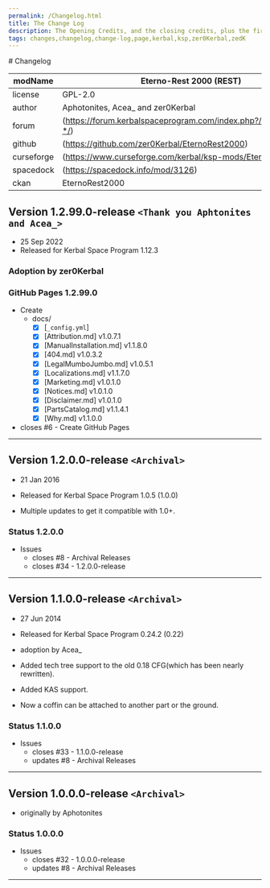 ```yaml
---
permalink: /Changelog.html
title: The Change Log
description: The Opening Credits, and the closing credits, plus the first of two (or is three) end credit scenes
tags: changes,changelog,change-log,page,kerbal,ksp,zer0Kerbal,zedK
---
```


<!-- 
hdr-changelog.md v1.0.0.0
Eterno-Rest 2000 (REST)
created: 13 May 2022
updated:
CC BY-ND 4.0 by zer0Kerbal
--># Changelog  
  
| modName    | Eterno-Rest 2000 (REST)                                           |
| ---------- | ----------------------------------------------------------------- |
| license    | GPL-2.0                                                           |
| author     | Aphotonites, Acea_ and zer0Kerbal                                 |
| forum      | (https://forum.kerbalspaceprogram.com/index.php?/topic/209894-*/) |
| github     | (https://github.com/zer0Kerbal/EternoRest2000)                    |
| curseforge | (https://www.curseforge.com/kerbal/ksp-mods/EternoRest2000)       |
| spacedock  | (https://spacedock.info/mod/3126)                                 |
| ckan       | EternoRest2000                                                    |

## Version 1.2.99.0-release `<Thank you Aphtonites and Acea_>`

* 25 Sep 2022
* Released for Kerbal Space Program 1.12.3

### Adoption by zer0Kerbal

### GitHub Pages 1.2.99.0

* Create
  * docs/
    * [x] [`_config.yml`]
    * [x] [Attribution.md] v1.0.7.1
    * [x] [ManualInstallation.md] v1.1.8.0
    * [x] [404.md] v1.0.3.2
    * [x] [LegalMumboJumbo.md] v1.0.5.1
    * [x] [Localizations.md] v1.1.7.0
    * [x] [Marketing.md] v1.0.1.0
    * [x] [Notices.md] v1.0.1.0
    * [x] [Disclaimer.md] v1.0.1.0
    * [x] [PartsCatalog.md] v1.1.4.1
    * [x] [Why.md] v1.1.0.0
* closes #6 - Create GitHub Pages

---

## Version 1.2.0.0-release `<Archival>`

* 21 Jan 2016
* Released for Kerbal Space Program 1.0.5 (1.0.0)

* Multiple updates to get it compatible with 1.0+.

### Status 1.2.0.0

* Issues
  * closes #8 - Archival Releases
  * closes #34 - 1.2.0.0-release

---

## Version 1.1.0.0-release `<Archival>`

* 27 Jun 2014
* Released for Kerbal Space Program 0.24.2 (0.22)

* adoption by Acea_
* Added tech tree support to the old 0.18 CFG(which has been nearly rewritten).
* Added KAS support.
* Now a coffin can be attached to another part or the ground.

### Status 1.1.0.0

* Issues
  * closes #33 - 1.1.0.0-release
  * updates #8 - Archival Releases

---

## Version 1.0.0.0-release `<Archival>`

* originally by Aphotonites

### Status 1.0.0.0

* Issues
  * closes #32 - 1.0.0.0-release
  * updates #8 - Archival Releases

---
